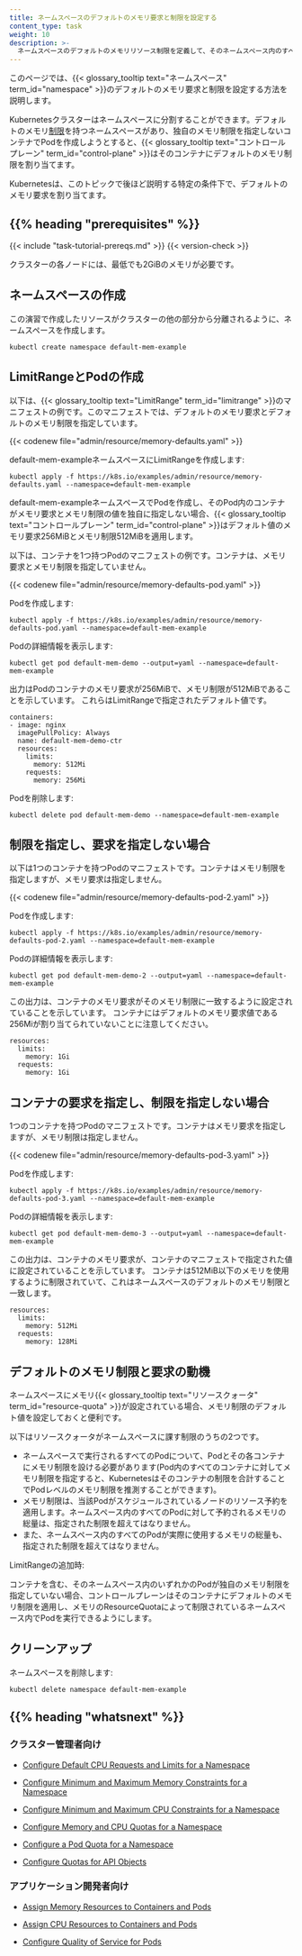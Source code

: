 ```yaml
---
title: ネームスペースのデフォルトのメモリ要求と制限を設定する
content_type: task
weight: 10
description: >-
  ネームスペースのデフォルトのメモリリソース制限を定義して、そのネームスペース内のすべての新しいPodにメモリリソース制限が設定されるようにします。
---
```


<!-- overview -->

このページでは、{{< glossary_tooltip text="ネームスペース" term_id="namespace" >}}のデフォルトのメモリ要求と制限を設定する方法を説明します。

Kubernetesクラスターはネームスペースに分割することができます。デフォルトのメモリ[制限](ja/docs/concepts/configuration/manage-resources-containers/#%E8%A6%81%E6%B1%82%E3%81%A8%E5%88%B6%E9%99%90)を持つネームスペースがあり、独自のメモリ制限を指定しないコンテナでPodを作成しようとすると、{{< glossary_tooltip text="コントロールプレーン" term_id="control-plane" >}}はそのコンテナにデフォルトのメモリ制限を割り当てます。

Kubernetesは、このトピックで後ほど説明する特定の条件下で、デフォルトのメモリ要求を割り当てます。



## {{% heading "prerequisites" %}}


{{< include "task-tutorial-prereqs.md" >}} {{< version-check >}}

クラスターの各ノードには、最低でも2GiBのメモリが必要です。



<!-- steps -->

## ネームスペースの作成

この演習で作成したリソースがクラスターの他の部分から分離されるように、ネームスペースを作成します。

```shell
kubectl create namespace default-mem-example
```

## LimitRangeとPodの作成

以下は、{{< glossary_tooltip text="LimitRange" term_id="limitrange" >}}のマニフェストの例です。このマニフェストでは、デフォルトのメモリ要求とデフォルトのメモリ制限を指定しています。

{{< codenew file="admin/resource/memory-defaults.yaml" >}}

default-mem-exampleネームスペースにLimitRangeを作成します:

```shell
kubectl apply -f https://k8s.io/examples/admin/resource/memory-defaults.yaml --namespace=default-mem-example
```

default-mem-exampleネームスペースでPodを作成し、そのPod内のコンテナがメモリ要求とメモリ制限の値を独自に指定しない場合、{{< glossary_tooltip text="コントロールプレーン" term_id="control-plane" >}}はデフォルト値のメモリ要求256MiBとメモリ制限512MiBを適用します。

以下は、コンテナを1つ持つPodのマニフェストの例です。コンテナは、メモリ要求とメモリ制限を指定していません。

{{< codenew file="admin/resource/memory-defaults-pod.yaml" >}}

Podを作成します:

```shell
kubectl apply -f https://k8s.io/examples/admin/resource/memory-defaults-pod.yaml --namespace=default-mem-example
```

Podの詳細情報を表示します:

```shell
kubectl get pod default-mem-demo --output=yaml --namespace=default-mem-example
```

出力はPodのコンテナのメモリ要求が256MiBで、メモリ制限が512MiBであることを示しています。
これらはLimitRangeで指定されたデフォルト値です。

```shell
containers:
- image: nginx
  imagePullPolicy: Always
  name: default-mem-demo-ctr
  resources:
    limits:
      memory: 512Mi
    requests:
      memory: 256Mi
```

Podを削除します:

```shell
kubectl delete pod default-mem-demo --namespace=default-mem-example
```

## 制限を指定し、要求を指定しない場合

以下は1つのコンテナを持つPodのマニフェストです。コンテナはメモリ制限を指定しますが、メモリ要求は指定しません。

{{< codenew file="admin/resource/memory-defaults-pod-2.yaml" >}}

Podを作成します:


```shell
kubectl apply -f https://k8s.io/examples/admin/resource/memory-defaults-pod-2.yaml --namespace=default-mem-example
```

Podの詳細情報を表示します:

```shell
kubectl get pod default-mem-demo-2 --output=yaml --namespace=default-mem-example
```

この出力は、コンテナのメモリ要求がそのメモリ制限に一致するように設定されていることを示しています。
コンテナにはデフォルトのメモリ要求値である256Miが割り当てられていないことに注意してください。

```
resources:
  limits:
    memory: 1Gi
  requests:
    memory: 1Gi
```

## コンテナの要求を指定し、制限を指定しない場合

1つのコンテナを持つPodのマニフェストです。コンテナはメモリ要求を指定しますが、メモリ制限は指定しません。

{{< codenew file="admin/resource/memory-defaults-pod-3.yaml" >}}

Podを作成します:

```shell
kubectl apply -f https://k8s.io/examples/admin/resource/memory-defaults-pod-3.yaml --namespace=default-mem-example
```

Podの詳細情報を表示します:

```shell
kubectl get pod default-mem-demo-3 --output=yaml --namespace=default-mem-example
```

この出力は、コンテナのメモリ要求が、コンテナのマニフェストで指定された値に設定されていることを示しています。
コンテナは512MiB以下のメモリを使用するように制限されていて、これはネームスペースのデフォルトのメモリ制限と一致します。

```
resources:
  limits:
    memory: 512Mi
  requests:
    memory: 128Mi
```

## デフォルトのメモリ制限と要求の動機

ネームスペースにメモリ{{< glossary_tooltip text="リソースクォータ" term_id="resource-quota" >}}が設定されている場合、メモリ制限のデフォルト値を設定しておくと便利です。

以下はリソースクォータがネームスペースに課す制限のうちの2つです。

* ネームスペースで実行されるすべてのPodについて、Podとその各コンテナにメモリ制限を設ける必要があります(Pod内のすべてのコンテナに対してメモリ制限を指定すると、Kubernetesはそのコンテナの制限を合計することでPodレベルのメモリ制限を推測することができます)。
* メモリ制限は、当該Podがスケジュールされているノードのリソース予約を適用します。ネームスペース内のすべてのPodに対して予約されるメモリの総量は、指定された制限を超えてはなりません。
* また、ネームスペース内のすべてのPodが実際に使用するメモリの総量も、指定された制限を超えてはなりません。

LimitRangeの追加時:

コンテナを含む、そのネームスペース内のいずれかのPodが独自のメモリ制限を指定していない場合、コントロールプレーンはそのコンテナにデフォルトのメモリ制限を適用し、メモリのResourceQuotaによって制限されているネームスペース内でPodを実行できるようにします。

## クリーンアップ

ネームスペースを削除します:

```shell
kubectl delete namespace default-mem-example
```



## {{% heading "whatsnext" %}}


### クラスター管理者向け

* [Configure Default CPU Requests and Limits for a Namespace](/docs/tasks/administer-cluster/manage-resources/cpu-default-namespace/)

* [Configure Minimum and Maximum Memory Constraints for a Namespace](/docs/tasks/administer-cluster/manage-resources/memory-constraint-namespace/)

* [Configure Minimum and Maximum CPU Constraints for a Namespace](/docs/tasks/administer-cluster/manage-resources/cpu-constraint-namespace/)

* [Configure Memory and CPU Quotas for a Namespace](/docs/tasks/administer-cluster/manage-resources/quota-memory-cpu-namespace/)

* [Configure a Pod Quota for a Namespace](/docs/tasks/administer-cluster/manage-resources/quota-pod-namespace/)

* [Configure Quotas for API Objects](/docs/tasks/administer-cluster/quota-api-object/)

### アプリケーション開発者向け

* [Assign Memory Resources to Containers and Pods](/docs/tasks/configure-pod-container/assign-memory-resource/)

* [Assign CPU Resources to Containers and Pods](/docs/tasks/configure-pod-container/assign-cpu-resource/)

* [Configure Quality of Service for Pods](/docs/tasks/configure-pod-container/quality-service-pod/)





